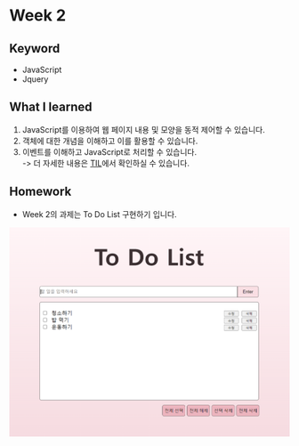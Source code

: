 # Week 2

## Keyword
* JavaScript
* Jquery 

## What I learned
1. JavaScript를 이용하여 웹 페이지 내용 및 모양을 동적 제어할 수 있습니다.
2. 객체에 대한 개념을 이해하고 이를 활용할 수 있습니다.   
3. 이벤트를 이해하고 JavaScript로 처리할 수 있습니다.     
-> 더 자세한 내용은 [TIL](https://github.com/oooihmm/TIL.git)에서 확인하실 수 있습니다.

## Homework
* Week 2의 과제는 To Do List 구현하기 입니다.

<img src="todolist.png" width="800px">

